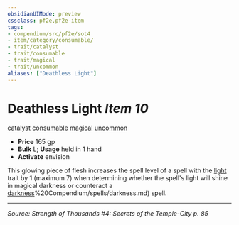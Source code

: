 ```yaml
---
obsidianUIMode: preview
cssclass: pf2e,pf2e-item
tags:
- compendium/src/pf2e/sot4
- item/category/consumable/
- trait/catalyst
- trait/consumable
- trait/magical
- trait/uncommon
aliases: ["Deathless Light"]
---
```

# Deathless Light *Item 10*  
[catalyst](rules/traits/catalyst-som.md "Catalyst Item Trait")  [consumable](rules/traits/consumable.md "Consumable Item Trait")  [magical](rules/traits/magical.md "Magical Item Trait")  [uncommon](rules/traits/uncommon.md "Uncommon Rarity Trait")  

- **Price** 165 gp
- **Bulk** L; **Usage** held in 1 hand
- **Activate** envision

This glowing piece of flesh increases the spell level of a spell with the [light](rules/traits/light.md "Light Effect Trait") trait by 1 (maximum 7) when determining whether the spell's light will shine in magical darkness or counteract a [darkness](2)%20Compendium/spells/darkness.md) spell.


---
*Source: Strength of Thousands #4: Secrets of the Temple-City p. 85*